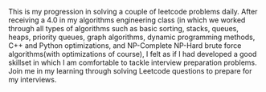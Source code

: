 This is my progression in solving a couple of leetcode problems daily. After receiving a 4.0 in my algorithms engineering class (in which we worked through all types of algorithms such as basic sorting, stacks, queues, heaps, priority queues, graph algorithms, dynamic programming methods, C++ and Python optimizations, and NP-Complete NP-Hard brute force algorithms(with optimizations of course), I felt as if I had developed a good skillset in which I am comfortable to tackle interview preparation problems. Join me in my learning through solving Leetcode questions to prepare for my interviews.
